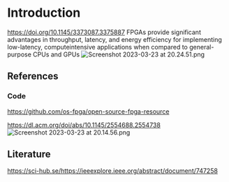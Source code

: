 # Introduction

https://doi.org/10.1145/3373087.3375887
FPGAs provide significant advantages in throughput, latency,
and energy efficiency for implementing low-latency, computeintensive applications when compared to general-purpose CPUs
and GPUs
![Screenshot 2023-03-23 at 20.24.51.png](..%2F..%2F..%2F..%2F..%2Fvar%2Ffolders%2Fqf%2F4_fp429x6sz5vjlnzmpyz9hw0000gn%2FT%2FTemporaryItems%2FNSIRD_screencaptureui_bJqWoK%2FScreenshot%202023-03-23%20at%2020.24.51.png)
## References 


### Code
https://github.com/os-fpga/open-source-fpga-resource

https://dl.acm.org/doi/abs/10.1145/2554688.2554738
![Screenshot 2023-03-23 at 20.14.56.png](..%2F..%2F..%2F..%2F..%2Fvar%2Ffolders%2Fqf%2F4_fp429x6sz5vjlnzmpyz9hw0000gn%2FT%2FTemporaryItems%2FNSIRD_screencaptureui_xzmtzD%2FScreenshot%202023-03-23%20at%2020.14.56.png)

## Literature 

https://sci-hub.se/https://ieeexplore.ieee.org/abstract/document/747258
